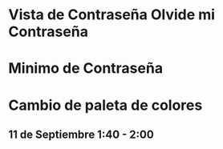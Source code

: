 Vista de Contraseña
Olvide mi Contraseña
===

# Minimo de Contraseña

# Cambio de paleta de colores



## 11 de Septiembre 1:40 - 2:00


